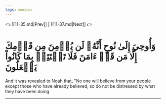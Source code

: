 ```yaml
---
tags: meccan
---
```


👈 [[11-35.md|Prev]] | [[11-37.md|Next]] 👉

# وَأُوحِيَ إِلَىٰ نُوحٍ أَنَّهُۥ لَن يُؤۡمِنَ مِن قَوۡمِكَ إِلَّا مَن قَدۡ ءَامَنَ فَلَا تَبۡتَئِسۡ بِمَا كَانُواْ يَفۡعَلُونَ

And it was revealed to Noah that, "No one will believe from your people except those who have already believed, so do not be distressed by what they have been doing

---

